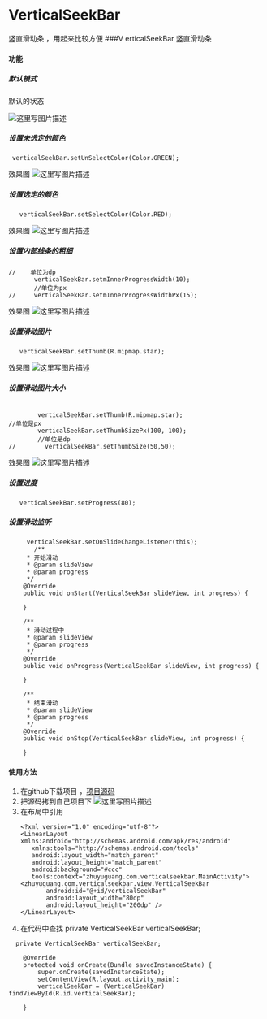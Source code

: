 # VerticalSeekBar
竖直滑动条 ，用起来比较方便
###V erticalSeekBar 竖直滑动条

#### 功能
##### 默认模式
默认的状态

![这里写图片描述](http://img.blog.csdn.net/20170420112732277?watermark/2/text/aHR0cDovL2Jsb2cuY3Nkbi5uZXQvZ29uZ3ppd3VzaHVhbmc=/font/5a6L5L2T/fontsize/400/fill/I0JBQkFCMA==/dissolve/70/gravity/SouthEast)
##### 设置未选定的颜色

```
 verticalSeekBar.setUnSelectColor(Color.GREEN);
```
效果图
![这里写图片描述](http://img.blog.csdn.net/20170420112834043?watermark/2/text/aHR0cDovL2Jsb2cuY3Nkbi5uZXQvZ29uZ3ppd3VzaHVhbmc=/font/5a6L5L2T/fontsize/400/fill/I0JBQkFCMA==/dissolve/70/gravity/SouthEast)
##### 设置选定的颜色

```
   verticalSeekBar.setSelectColor(Color.RED);
```
效果图
![这里写图片描述](http://img.blog.csdn.net/20170420112923700?watermark/2/text/aHR0cDovL2Jsb2cuY3Nkbi5uZXQvZ29uZ3ppd3VzaHVhbmc=/font/5a6L5L2T/fontsize/400/fill/I0JBQkFCMA==/dissolve/70/gravity/SouthEast)
##### 设置内部线条的粗细

```
//    单位为dp
       verticalSeekBar.setmInnerProgressWidth(10);
       //单位为px
//     verticalSeekBar.setmInnerProgressWidthPx(15);

```
效果图
![这里写图片描述](http://img.blog.csdn.net/20170420113005663?watermark/2/text/aHR0cDovL2Jsb2cuY3Nkbi5uZXQvZ29uZ3ppd3VzaHVhbmc=/font/5a6L5L2T/fontsize/400/fill/I0JBQkFCMA==/dissolve/70/gravity/SouthEast)
##### 设置滑动图片

```
   verticalSeekBar.setThumb(R.mipmap.star);
```
效果图
![这里写图片描述](http://img.blog.csdn.net/20170420113056289?watermark/2/text/aHR0cDovL2Jsb2cuY3Nkbi5uZXQvZ29uZ3ppd3VzaHVhbmc=/font/5a6L5L2T/fontsize/400/fill/I0JBQkFCMA==/dissolve/70/gravity/SouthEast)
##### 设置滑动图片大小

```
  
        verticalSeekBar.setThumb(R.mipmap.star);
//单位是px
        verticalSeekBar.setThumbSizePx(100, 100);
        //单位是dp
//        verticalSeekBar.setThumbSize(50,50);
```
效果图
![这里写图片描述](http://img.blog.csdn.net/20170420113138373?watermark/2/text/aHR0cDovL2Jsb2cuY3Nkbi5uZXQvZ29uZ3ppd3VzaHVhbmc=/font/5a6L5L2T/fontsize/400/fill/I0JBQkFCMA==/dissolve/70/gravity/SouthEast)
##### 设置进度

```
   verticalSeekBar.setProgress(80);
```
##### 设置滑动监听

```
     verticalSeekBar.setOnSlideChangeListener(this);
       /**
     * 开始滑动
     * @param slideView
     * @param progress
     */
    @Override
    public void onStart(VerticalSeekBar slideView, int progress) {

    }

    /**
     * 滑动过程中
     * @param slideView
     * @param progress
     */
    @Override
    public void onProgress(VerticalSeekBar slideView, int progress) {

    }

    /**
     * 结束滑动
     * @param slideView
     * @param progress
     */
    @Override
    public void onStop(VerticalSeekBar slideView, int progress) {

    }
```
#### 使用方法

 1. 在github下载项目 ，[项目源码](https://github.com/xuanxuandaoren/VerticalSeekBar)
 2. 把源码拷到自己项目下 ![这里写图片描述](http://img.blog.csdn.net/20170420105330769?watermark/2/text/aHR0cDovL2Jsb2cuY3Nkbi5uZXQvZ29uZ3ppd3VzaHVhbmc=/font/5a6L5L2T/fontsize/400/fill/I0JBQkFCMA==/dissolve/70/gravity/SouthEast)
 3. 在布局中引用
	 ```
	 <?xml version="1.0" encoding="utf-8"?> 
	 <LinearLayout  xmlns:android="http://schemas.android.com/apk/res/android"
	    xmlns:tools="http://schemas.android.com/tools"
	    android:layout_width="match_parent"
	    android:layout_height="match_parent"
	    android:background="#ccc"
	    tools:context="zhuyuguang.com.verticalseekbar.MainActivity"> 
	<zhuyuguang.com.verticalseekbar.view.VerticalSeekBar
	        android:id="@+id/verticalSeekBar"
	        android:layout_width="80dp"
	        android:layout_height="200dp" />
	</LinearLayout>
	```
 4. 在代码中查找
private VerticalSeekBar verticalSeekBar;

```
  private VerticalSeekBar verticalSeekBar;

    @Override
    protected void onCreate(Bundle savedInstanceState) {
        super.onCreate(savedInstanceState);
        setContentView(R.layout.activity_main);
        verticalSeekBar = (VerticalSeekBar) findViewById(R.id.verticalSeekBar);

    }
```

